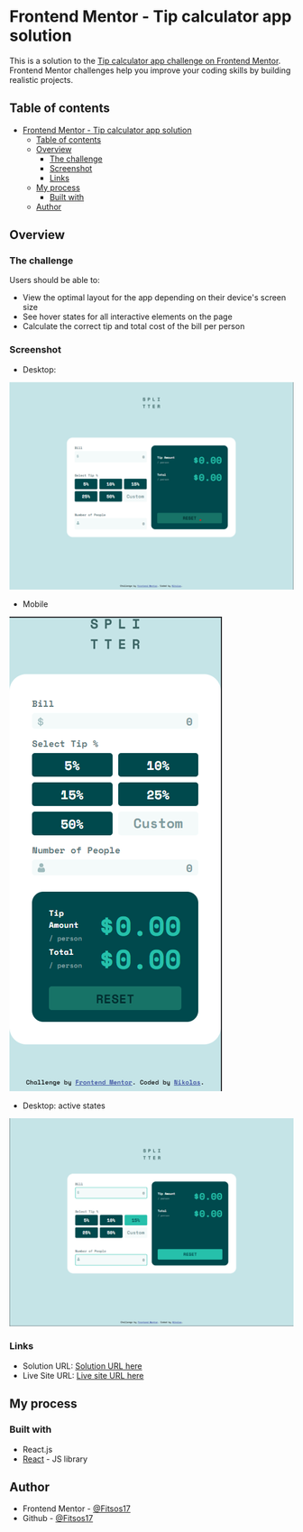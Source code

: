 # Frontend Mentor - Tip calculator app solution

This is a solution to the [Tip calculator app challenge on Frontend Mentor](https://www.frontendmentor.io/challenges/tip-calculator-app-ugJNGbJUX). Frontend Mentor challenges help you improve your coding skills by building realistic projects.

## Table of contents

- [Frontend Mentor - Tip calculator app solution](#frontend-mentor---tip-calculator-app-solution)
  - [Table of contents](#table-of-contents)
  - [Overview](#overview)
    - [The challenge](#the-challenge)
    - [Screenshot](#screenshot)
    - [Links](#links)
  - [My process](#my-process)
    - [Built with](#built-with)
  - [Author](#author)

## Overview

### The challenge

Users should be able to:

- View the optimal layout for the app depending on their device's screen size
- See hover states for all interactive elements on the page
- Calculate the correct tip and total cost of the bill per person

### Screenshot

- Desktop:

![Desktop](./screenshots/Desktop.png)

- Mobile

![Mobile](./screenshots/Mobile.png)

- Desktop: active states

![Desktop active](./screenshots/Desktop-active.png)

### Links

- Solution URL: [Solution URL here](https://www.frontendmentor.io/solutions/tip-calculator-app-using-react-_T6G5OlxgP)
- Live Site URL: [Live site URL here](https://nick-tip-calculator-app.netlify.app/)

## My process

### Built with

- React.js
- [React](https://reactjs.org/) - JS library

## Author

- Frontend Mentor - [@Fitsos17](https://www.frontendmentor.io/profile/Fitsos17)
- Github - [@Fitsos17](https://github.com/Fitsos17)
